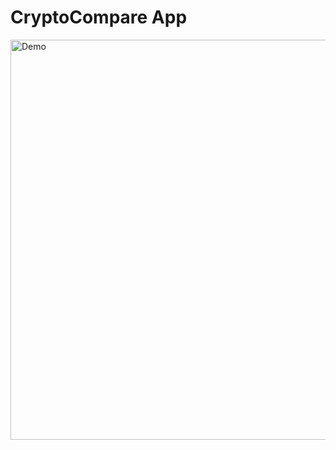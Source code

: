 # CryptoCompare App

<img src="https://github.com/rationalappdev/react-native-charts-tutorial/blob/master/demo.png" alt="Demo" width="640" />